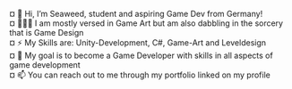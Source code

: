  ¤ 👋 Hi, I’m Seaweed, student and aspiring Game Dev from Germany! <br />
 ¤ 🧙🏽‍♂️ I am mostly versed in Game Art but am also dabbling in the sorcery that is Game Design <br />
 ¤ ⚡ My Skills are: Unity-Development, C#, Game-Art and Leveldesign <br />
 ¤ 🌱 My goal is to become a Game Developer with skills in all aspects of game development <br />
 ¤ 📫 You can reach out to me through my portfolio linked on my profile <br />

<!--
**HerbeAmAbgehen/HerbeAmAbgehen** is a ✨ _special_ ✨ repository because its `README.md` (this file) appears on your GitHub profile.

Here are some ideas to get you started:

- 🔭 I’m currently working on ...
- 🌱 I’m currently learning ...
- 👯 I’m looking to collaborate on ...
- 🤔 I’m looking for help with ...
- 💬 Ask me about ...
- 📫 How to reach me: ...
- 😄 Pronouns: ...
- ⚡ Fun fact: ...
-->
